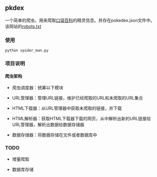 ## pkdex

一个简单的爬虫，用来爬取[口袋百科](http://www.pokemon.name/wiki/%E5%AE%9D%E5%8F%AF%E6%A2%A6%E5%88%97%E8%A1%A8)的精灵信息。并存在pokedex.json文件中。该网站的[robots.txt](http://www.pokemon.name/robots.txt)

### 使用

```
python spider_man.py
```

### 项目说明

#### 爬虫架构

- 爬虫调度器：统筹以下模块

- URL管理器：管理URL链接，维护已经爬取的URL和未爬取的URL集合

- HTML下载器：从URL管理器中获取未爬取的链接，并下载

- HTML解析器：获取HTML下载器下载的网页，从中解析出新的URL链接给URL管理器，解析出数据给数据存储器

- 数据存储器：将数据存储在文件或者数据库中

### TODO

- 增量爬取

- 数据库存储
